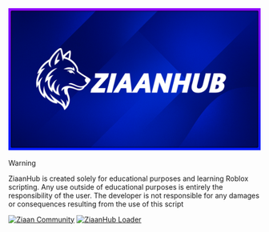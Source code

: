 <picture>
    <img src="ziaanhub/doc/img/ziaandev.jpg" alt="ZiaanHub">
</picture>

> [!WARNING]
> ZiaanHub is created solely for educational purposes and learning Roblox scripting. Any use outside of educational purposes is entirely the responsibility of the user. The developer is not responsible for any damages or consequences resulting from the use of this script

[![Ziaan Community](https://img.shields.io/badge/Discord-7289DA?style=for-the-badge&logo=discord&logoColor=white)](https://discord.gg/z2uNNQHrgZ) [![ZiaanHub Loader](https://img.shields.io/badge/ZiaanHub-Loader-000000?style=for-the-badge&labelColor=000000&color=000000)](https://github.com/your-repo)
